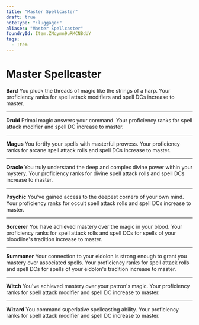 ```yaml
---
title: "Master Spellcaster"
draft: true
noteType: ":luggage:"
aliases: "Master Spellcaster"
foundryId: Item.ZNqymn9uRMCNBdUY
tags:
  - Item
---
```


# Master Spellcaster

**Bard** You pluck the threads of magic like the strings of a harp. Your proficiency ranks for spell attack modifiers and spell DCs increase to master.

* * *

**Druid** Primal magic answers your command. Your proficiency ranks for spell attack modifier and spell DC increase to master.

* * *

**Magus** You fortify your spells with masterful prowess. Your proficiency ranks for arcane spell attack rolls and spell DCs increase to master.

* * *

**Oracle** You truly understand the deep and complex divine power within your mystery. Your proficiency ranks for divine spell attack rolls and spell DCs increase to master.

* * *

**Psychic** You've gained access to the deepest corners of your own mind. Your proficiency ranks for occult spell attack rolls and spell DCs increase to master.

* * *

**Sorcerer** You have achieved mastery over the magic in your blood. Your proficiency ranks for spell attack rolls and spell DCs for spells of your bloodline's tradition increase to master.

* * *

**Summoner** Your connection to your eidolon is strong enough to grant you mastery over associated spells. Your proficiency ranks for spell attack rolls and spell DCs for spells of your eidolon's tradition increase to master.

* * *

**Witch** You've achieved mastery over your patron's magic. Your proficiency ranks for spell attack modifier and spell DC increase to master.

* * *

**Wizard** You command superlative spellcasting ability. Your proficiency ranks for spell attack modifier and spell DC increase to master.
